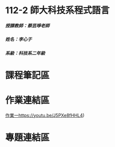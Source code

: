 # 112-2 師大科技系程式語言
##### 授課教師：蔡芸琤老師
##### 姓名：李心于
##### 系級：科技系二年級
# 課程筆記區

# 作業連結區

[作業一](https://youtu.be/J5PXe8fHHL4)https://youtu.be/J5PXe8fHHL4)
# 專題連結區
